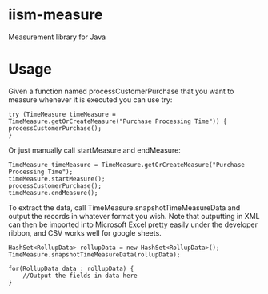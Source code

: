 # iism-measure
Measurement library for Java

# Usage

Given a function named processCustomerPurchase that you want to measure whenever it is executed you can use try:

	try (TimeMeasure timeMeasure = TimeMeasure.getOrCreateMeasure("Purchase Processing Time")) {
	processCustomerPurchase();
	}

Or just manually call startMeasure and endMeasure:

	TimeMeasure timeMeasure = TimeMeasure.getOrCreateMeasure("Purchase Processing Time");
	timeMeasure.startMeasure();
	processCustomerPurchase();
	timeMeasure.endMeasure();

To extract the data, call TimeMeasure.snapshotTimeMeasureData and output the records in whatever format you wish.  Note that outputting in XML can then be imported into Microsoft Excel pretty easily under the developer ribbon, and CSV works well for google sheets.

	HashSet<RollupData> rollupData = new HashSet<RollupData>();
	TimeMeasure.snapshotTimeMeasureData(rollupData);
    
	for(RollupData data : rollupData) {
		//Output the fields in data here
	}
